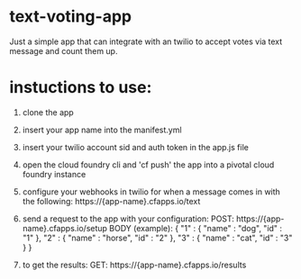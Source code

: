 # text-voting-app

Just a simple app that can integrate with an twilio to accept votes via text message and count them up.

# instuctions to use:

1. clone the app
2. insert your app name into the manifest.yml
3. insert your twilio account sid and auth token in the app.js file
4. open  the cloud foundry cli and 'cf push' the app into a pivotal cloud foundry instance
5. configure your webhooks in twilio for when a message comes in with the following:
    https://{app-name}.cfapps.io/text
6. send a request to the app with your configuration:
    POST: https://{app-name}.cfapps.io/setup
    BODY (example):
    {
      "1" : {
        "name" : "dog",
        "id" : "1"
      },
      "2" : {
        "name" : "horse",
        "id" : "2"
      }, 
      "3" : {
        "name" : "cat",
        "id" : "3"
      }
    }
    
7. to get the results:
    GET: https://{app-name}.cfapps.io/results

